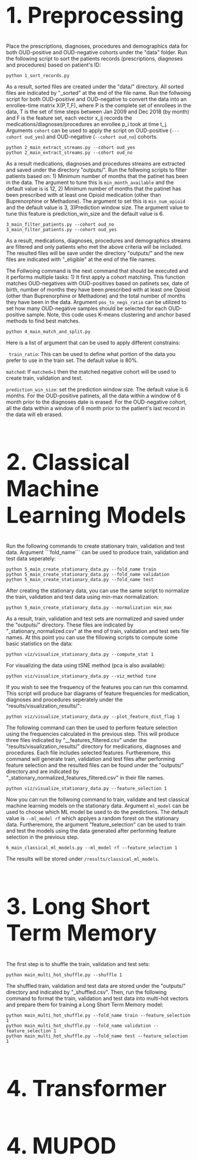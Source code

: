<h1 style="font-size:60px;">1. Preprocessing</h1>

Place the prescriptions, diagnoses, procedures and demographics data for both OUD-positive and OUD-negative cohorts under the "data" folder. Run the following script to sort the patients records (prescriptions, diagnoses and procedures) based on patient's ID:
```
python 1_sort_records.py
```
As a result, sorted files are created under the "data/" directory. All sorted files are indicated by "_sorted" at the end of the file name. Run the follwoing script for both OUD-positive and OUD-negative to convert the data into an enrollee-time matrix X(P,T,F), where P is the complete set of enrollees in the data, T is the set of time steps between Jan 2009 and Dec 2018 (by month) and F is the feature set, each vector x_ij records the medications/diagnoses/procedures an enrollee p_i took at time t_j. Arguments ```cohort``` can be used to apply the script on OUD-positive (```---cohort oud_yes```) and OUD-negative (```--cohort oud_no```) cohorts.
```
python 2_main_extract_streams.py --cohort oud_yes
python 2_main_extract_streams.py --cohort oud_no
```
As a result medications, diagnoses and procedures streams are extracted and saved under the directory "outputs/". Run the follwoing scripts to filter patients based on: 1) Minimum number of months that the patinet has been in the data. The argument to tune this is ```min_month_available``` and the default value is is 12, 2) Minimum number of months that the patinet has been prescribed with at least one Opioid medication (other than Buprenorphine or Methadone). The argument to set this is ```min_num_opioid``` and the default value is 3, 3)Prediction window size. The argument value to tune this feature is prediction_win_size and the default value is 6.
```
3_main_filter_patients.py --cohort oud_no
3_main_filter_patients.py --cohort oud_yes
```
As a result, medications, diagnoses, procedures and demographics streams are filtered and only patients who met the above criteria will be included. The resulted files will be save under the directory "outputs/" and the new files are indicated with "_eligible" at the end of the file names. 

The Follwoing command is the next command that should be executed and it performs multiple tasks: 1) It first apply a cohort matching. This function matches OUD-negatives with OUD-positives based on patinets sex, date of birth, number of months they have been prescribed with at least one Opioid (other than Buprenorphine or Methadone) and the total number of months they have been in the data. Argument ```pos_to_negs_ratio``` can be utilized to set how many OUD-negative samples should be selected for each OUD-positive sample. Note, this code uses K-means clustering and anchor based methods to find best matches. 
```
python 4_main_match_and_split.py 
```
Here is a list of argument that can be used to apply different constrains:

``` train_ratio```: This can be used to define what portion of the data you prefer to use in the train set. The default value is 80%.

```matched```: If  ```matched=1``` then the matched negative cohort will be used to create train, validation and test. 

```prediction_win_size```: set the prediction window size. The default value is 6 months. For the OUD-positive patinets, all the data within a window of 6 month prior to the diagnoses date is erased. For the OUD-negative cohort, all the data within a window of 6 month prior to the patient's last record in the data will eb erased.

<h1 style="font-size:60px;">2. Classical Machine Learning Models</h1>
Run the following commands to create stationary train, validation and test data. Argument ```fold_name``` can be used to produce train, validation and test data seperately:

```
python 5_main_create_stationary_data.py --fold_name train
python 5_main_create_stationary_data.py --fold_name validation
python 5_main_create_stationary_data.py --fold_name test
```

After creating the stationary data, you can use the same script to normalize the train, validation and test data using min-max normalization:

```
python 5_main_create_stationary_data.py --normalization min_max
```
As a result, train, validation and test sets are normalized and saved under the "outputs/" directory. These files are indicated by "_stationary_normalized.csv" at the end of train, validation and test sets file names. At this point you can use the fillowing scripts to compute some basic statistics on the data:
```
python viz/visualize_stationary_data.py --compute_stat 1
```
For visualizing the data using tSNE method (pca is also available):
```
python viz/visualize_stationary_data.py --viz_method tsne
```
If you wish to see the frequency of the features you can run this comamnd. This script will produce bar diagrams of feature frequencies for medication, diagnoses and procedures seperately under the "results/visualization_results/":
```
python viz/visualize_stationary_data.py --plot_feature_dist_flag 1
```
The following command can then be used to perform feature selection using the frequencies calculated in the previous step. This will produce three files indicated by "__features_filtered.csv" under the "results/visualization_results/" directory for medications, diagnoses and procedures. Each file includes selected features. Furtheremore, this command will generate train, validation and test files after performing feature selection and the resulted files can be found under the "outputs/" directory and are indicated by "_stationary_normalized_features_filtered.csv" in their file names.  

```
python viz/visualize_stationary_data.py --feature_selection 1
```

Now you can run the follwoing command to train, validate and test classical machine learning models on the stationary data. Argument ```ml_model``` can be used to choose which ML model be used to do the predictions. The default value is ```--ml_model rf``` which applyes a random forest on the stationary data. Furtheremore, the argument "feature_selection" can be used to train and test the models using the data generated after performing feature selection in the previous step.
```
6_main_classical_ml_models.py --ml_model rf --feature_selection 1
```
The results will be stored under ```/results/classical_ml_models```. 

<h1 style="font-size:60px;">3. Long Short Term Memory</h1>

The first step is to shuffle the train, validation and test sets:

```
python main_multi_hot_shuffle.py --shuffle 1
```

The shuffled train, validation and test data are stored under the "outputs/" directory and indicated by "_shuffled.csv". Then, run the following command to format the train, validation and test data into multi-hot vectors and prepare them for training a Long Short Term Memory model:


```
python main_multi_hot_shuffle.py --fold_name train --feature_selection 1
python main_multi_hot_shuffle.py --fold_name validation --feature_selection 1
python main_multi_hot_shuffle.py --fold_name test --feature_selection 1
```

<h1 style="font-size:60px;">4. Transformer</h1>

<h1 style="font-size:60px;">4. MUPOD</h1>
